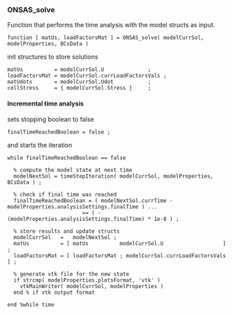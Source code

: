 ### ONSAS_solve
 Function that performs the time analysis with the model structs as input.

```
function [ matUs, loadFactorsMat ] = ONSAS_solve( modelCurrSol, modelProperties, BCsData )
```

 init structures to store solutions
```
matUs          = modelCurrSol.U              ;
loadFactorsMat = modelCurrSol.currLoadFactorsVals ;
matUdots       = modelCurrSol.Udot           ;
cellStress     = { modelCurrSol.Stress }     ;
```

#### Incremental time analysis
 sets stopping boolean to false
```
finalTimeReachedBoolean = false ;
```
and starts the iteration
```
while finalTimeReachedBoolean == false

  % compute the model state at next time
  modelNextSol = timeStepIteration( modelCurrSol, modelProperties, BCsData ) ;

  % check if final time was reached
  finalTimeReachedBoolean = ( modelNextSol.currTime - modelProperties.analysisSettings.finalTime ) ...
                        >= ( -(modelProperties.analysisSettings.finalTime) * 1e-8 ) ;

  % store results and update structs
  modelCurrSol   =   modelNextSol ;
  matUs          = [ matUs          modelCurrSol.U                   ] ;
  loadFactorsMat = [ loadFactorsMat ; modelCurrSol.currLoadFactorsVals ] ;

  % generate vtk file for the new state
  if strcmp( modelProperties.plotsFormat, 'vtk' )
    vtkMainWriter( modelCurrSol, modelProperties )
  end % if vtk output format
  
end %while time
```

